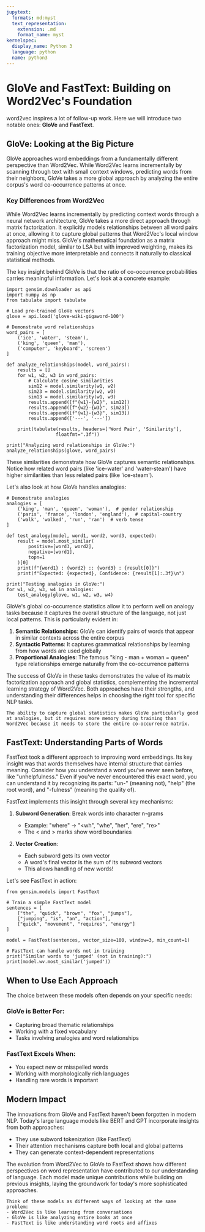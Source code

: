 ```yaml
---
jupytext:
  formats: md:myst
  text_representation:
    extension: .md
    format_name: myst
kernelspec:
  display_name: Python 3
  language: python
  name: python3
---
```



# GloVe and FastText: Building on Word2Vec's Foundation

word2vec inspires a lot of follow-up work. Here we will introduce two notable ones: **GloVe** and **FastText**.


## GloVe: Looking at the Big Picture

GloVe approaches word embeddings from a fundamentally different perspective than Word2Vec. While Word2Vec learns incrementally by scanning through text with small context windows, predicting words from their neighbors, GloVe takes a more global approach by analyzing the entire corpus's word co-occurrence patterns at once.

### Key Differences from Word2Vec

While Word2Vec learns incrementally by predicting context words through a neural network architecture, GloVe takes a more direct approach through matrix factorization. It explicitly models relationships between all word pairs at once, allowing it to capture global patterns that Word2Vec's local window approach might miss. GloVe's mathematical foundation as a matrix factorization model, similar to LSA but with improved weighting, makes its training objective more interpretable and connects it naturally to classical statistical methods.

The key insight behind GloVe is that the ratio of co-occurrence probabilities carries meaningful information. Let's look at a concrete example:

```{code-cell} ipython3
import gensim.downloader as api
import numpy as np
from tabulate import tabulate

# Load pre-trained GloVe vectors
glove = api.load('glove-wiki-gigaword-100')

# Demonstrate word relationships
word_pairs = [
    ('ice', 'water', 'steam'),
    ('king', 'queen', 'man'),
    ('computer', 'keyboard', 'screen')
]

def analyze_relationships(model, word_pairs):
    results = []
    for w1, w2, w3 in word_pairs:
        # Calculate cosine similarities
        sim12 = model.similarity(w1, w2)
        sim23 = model.similarity(w2, w3)
        sim13 = model.similarity(w1, w3)
        results.append([f"{w1}-{w2}", sim12])
        results.append([f"{w2}-{w3}", sim23])
        results.append([f"{w1}-{w3}", sim13])
        results.append(['---', '---'])

    print(tabulate(results, headers=['Word Pair', 'Similarity'],
                  floatfmt=".3f"))

print("Analyzing word relationships in GloVe:")
analyze_relationships(glove, word_pairs)
```

These similarities demonstrate how GloVe captures semantic relationships. Notice how related word pairs (like 'ice-water' and 'water-steam') have higher similarities than less related pairs (like 'ice-steam').

Let's also look at how GloVe handles analogies:

```{code-cell} ipython3
# Demonstrate analogies
analogies = [
    ('king', 'man', 'queen', 'woman'),  # gender relationship
    ('paris', 'france', 'london', 'england'),  # capital-country
    ('walk', 'walked', 'run', 'ran')  # verb tense
]

def test_analogy(model, word1, word2, word3, expected):
    result = model.most_similar(
        positive=[word3, word2],
        negative=[word1],
        topn=1
    )[0]
    print(f"{word1} : {word2} :: {word3} : {result[0]}")
    print(f"Expected: {expected}, Confidence: {result[1]:.3f}\n")

print("Testing analogies in GloVe:")
for w1, w2, w3, w4 in analogies:
    test_analogy(glove, w1, w2, w3, w4)
```

GloVe's global co-occurrence statistics allow it to perform well on analogy tasks because it captures the overall structure of the language, not just local patterns. This is particularly evident in:

1. **Semantic Relationships**: GloVe can identify pairs of words that appear in similar contexts across the entire corpus
2. **Syntactic Patterns**: It captures grammatical relationships by learning from how words are used globally
3. **Proportional Analogies**: The famous "king - man + woman = queen" type relationships emerge naturally from the co-occurrence patterns

The success of GloVe in these tasks demonstrates the value of its matrix factorization approach and global statistics, complementing the incremental learning strategy of Word2Vec. Both approaches have their strengths, and understanding their differences helps in choosing the right tool for specific NLP tasks.

```{note}
The ability to capture global statistics makes GloVe particularly good at analogies, but it requires more memory during training than Word2Vec because it needs to store the entire co-occurrence matrix.
```



## FastText: Understanding Parts of Words

FastText took a different approach to improving word embeddings. Its key insight was that words themselves have internal structure that carries meaning. Consider how you understand a word you've never seen before, like "unhelpfulness." Even if you've never encountered this exact word, you can understand it by recognizing its parts: "un-" (meaning not), "help" (the root word), and "-fulness" (meaning the quality of).

FastText implements this insight through several key mechanisms:

1. **Subword Generation**: Break words into character n-grams
   - Example: "where" → "<wh", "whe", "her", "ere", "re>"
   - The < and > marks show word boundaries

2. **Vector Creation**:
   - Each subword gets its own vector
   - A word's final vector is the sum of its subword vectors
   - This allows handling of new words!

Let's see FastText in action:

```{code-cell} ipython3
from gensim.models import FastText

# Train a simple FastText model
sentences = [
    ["the", "quick", "brown", "fox", "jumps"],
    ["jumping", "is", "an", "action"],
    ["quick", "movement", "requires", "energy"]
]

model = FastText(sentences, vector_size=100, window=3, min_count=1)

# FastText can handle words not in training
print("Similar words to 'jumped' (not in training):")
print(model.wv.most_similar('jumped'))
```

## When to Use Each Approach

The choice between these models often depends on your specific needs:

### GloVe is Better For:
- Capturing broad thematic relationships
- Working with a fixed vocabulary
- Tasks involving analogies and word relationships

### FastText Excels When:
- You expect new or misspelled words
- Working with morphologically rich languages
- Handling rare words is important

## Modern Impact

The innovations from GloVe and FastText haven't been forgotten in modern NLP. Today's large language models like BERT and GPT incorporate insights from both approaches:
- They use subword tokenization (like FastText)
- Their attention mechanisms capture both local and global patterns
- They can generate context-dependent representations

The evolution from Word2Vec to GloVe to FastText shows how different perspectives on word representation have contributed to our understanding of language. Each model made unique contributions while building on previous insights, laying the groundwork for today's more sophisticated approaches.

```{note}
Think of these models as different ways of looking at the same problem:
- Word2Vec is like learning from conversations
- GloVe is like analyzing entire books at once
- FastText is like understanding word roots and affixes
```